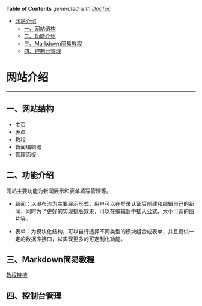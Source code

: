 <!-- START doctoc generated TOC please keep comment here to allow auto update -->
<!-- DON'T EDIT THIS SECTION, INSTEAD RE-RUN doctoc TO UPDATE -->
**Table of Contents**  *generated with [DocToc](https://github.com/thlorenz/doctoc)*

- [网站介绍](#%E7%BD%91%E7%AB%99%E4%BB%8B%E7%BB%8D)
  - [一、网站结构](#%E4%B8%80%E7%BD%91%E7%AB%99%E7%BB%93%E6%9E%84)
  - [二、功能介绍](#%E4%BA%8C%E5%8A%9F%E8%83%BD%E4%BB%8B%E7%BB%8D)
  - [三、Markdown简易教程](#%E4%B8%89markdown%E7%AE%80%E6%98%93%E6%95%99%E7%A8%8B)
  - [四、控制台管理](#%E5%9B%9B%E6%8E%A7%E5%88%B6%E5%8F%B0%E7%AE%A1%E7%90%86)

<!-- END doctoc generated TOC please keep comment here to allow auto update -->

# 网站介绍
---
## 一、网站结构
- 主页
- 表单
- 教程
- 新闻编辑器
- 管理面板

## 二、功能介绍

网站主要功能为新闻展示和表单填写管理等。

- 新闻：以瀑布流为主要展示形式，用户可以在登录认证后创建和编辑自己的新闻，同时为了更好的实现排版效果，可以在编辑器中插入公式，大小可调的图片等。

- 表单：为模块化结构，可以自行选择不同类型的模块组合成表单，并且提供一定的数据库接口，以实现更多的可定制化功能。

## 三、Markdown简易教程

[教程链接](./Markdown简易教程.md)

## 四、控制台管理
